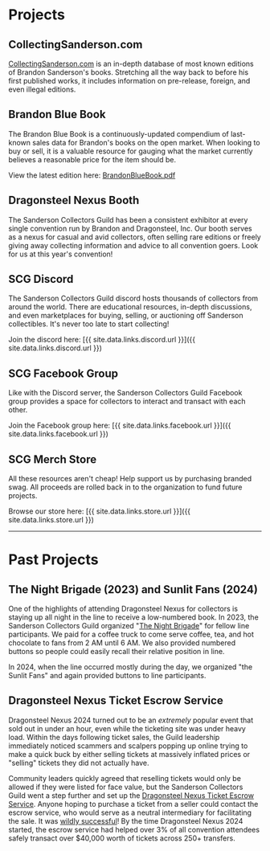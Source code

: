 # Projects

## CollectingSanderson.com

[CollectingSanderson.com](https://collectingsanderson.com) is an in-depth database of most known editions of Brandon Sanderson's books. Stretching all the way back to before his first published works, it includes information on pre-release, foreign, and even illegal editions.

## Brandon Blue Book

The Brandon Blue Book is a continuously-updated compendium of last-known sales data for Brandon's books on the open market. When looking to buy or sell, it is a valuable resource for gauging what the market currently believes a reasonable price for the item should be.

View the latest edition here: [BrandonBlueBook.pdf](https://collectingsanderson.com/BrandonBlueBook.pdf)

## Dragonsteel Nexus Booth

The Sanderson Collectors Guild has been a consistent exhibitor at every single convention run by Brandon and Dragonsteel, Inc. Our booth serves as a nexus for casual and avid collectors, often selling rare editions or freely giving away collecting information and advice to all convention goers. Look for us at this year's convention!

## SCG Discord

The Sanderson Collectors Guild discord hosts thousands of collectors from around the world. There are educational resources, in-depth discussions, and even marketplaces for buying, selling, or auctioning off Sanderson collectibles. It's never too late to start collecting!

Join the discord here: [{{ site.data.links.discord.url }}]({{ site.data.links.discord.url }})

## SCG Facebook Group

Like with the Discord server, the Sanderson Collectors Guild Facebook group provides a space for collectors to interact and transact with each other.

Join the Facebook group here: [{{ site.data.links.facebook.url }}]({{ site.data.links.facebook.url }})

## SCG Merch Store

All these resources aren't cheap! Help support us by purchasing branded swag. All proceeds are rolled back in to the organization to fund future projects.

Browse our store here: [{{ site.data.links.store.url }}]({{ site.data.links.store.url }})

---

# Past Projects

## The Night Brigade (2023) and Sunlit Fans (2024)

One of the highlights of attending Dragonsteel Nexus for collectors is staying up all night in the line to receive a low-numbered book. In 2023, the Sanderson Collectors Guild organized "[The Night Brigade](https://www.instagram.com/p/CzeoR_NSvQi/)" for fellow line participants. We paid for a coffee truck to come serve coffee, tea, and hot chocolate to fans from 2 AM until 6 AM. We also provided numbered buttons so people could easily recall their relative position in line.

In 2024, when the line occurred mostly during the day, we organized "the Sunlit Fans" and again provided buttons to line participants.

## Dragonsteel Nexus Ticket Escrow Service

Dragonsteel Nexus 2024 turned out to be an _extremely_ popular event that sold out in under an hour, even while the ticketing site was under heavy load. Within the days following ticket sales, the Guild leadership immediately noticed scammers and scalpers popping up online trying to make a quick buck by either selling tickets at massively inflated prices or "selling" tickets they did not actually have.

Community leaders quickly agreed that reselling tickets would only be allowed if they were listed for face value, but the Sanderson Collectors Guild went a step further and set up the [Dragonsteel Nexus Ticket Escrow Service](https://www.reddit.com/r/brandonsanderson/comments/1ctpzmz/dragonsteel_nexus_ticket_escrow_service/). Anyone hoping to purchase a ticket from a seller could contact the escrow service, who would serve as a neutral intermediary for facilitating the sale. It was [wildly successful](https://www.reddit.com/r/brandonsanderson/comments/1h5ozs5/dsnx_ticket_escrow_service_final_results/)! By the time Dragonsteel Nexus 2024 started, the escrow service had helped over 3% of all convention attendees safely transact over $40,000 worth of tickets across 250+ transfers.
